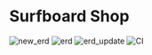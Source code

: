 # Surfboard Shop
 ![new_erd](https://i.imgur.com/jKn9mtf.png)
 ![erd](https://i.imgur.com/MOqFUjt.png) 
 ![erd_update](https://i.imgur.com/crIblns.png)
![CI](https://i.imgur.com/XFJBrdJ.png)
